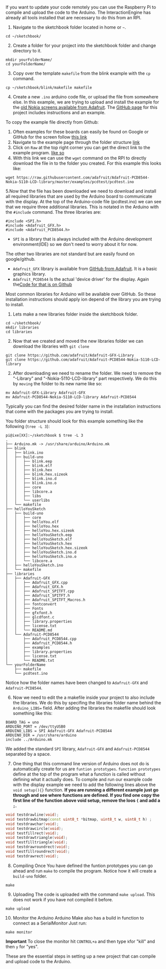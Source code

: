 If you want to update your code remotely you can use the Raspberry Pi to compile and upload the code to the Arduino. The InteractionEngine has already all tools installed that are necessary to do this from an RPI.

1. Navigate to the sketchbook folder located in home or `~`.

```shell
cd ~/sketchbook/
```

2. Create a folder for your project into the sketchbook folder and change directory to it.
```shell
mkdir yourFolderName/
cd yourFolderName/
```

3. Copy over the template `makefile` from the blink example with the `cp` command.
```shell
cp ~/sketchbook/blink/makefile makefile
```
4. Create a new `.ino` arduino code file, or upload the file from somewhere else. In this example, we are trying to upload and install the example for the [old Nokia screens available from Adafruit](https://www.adafruit.com/product/338). The [GitHub page](https://github.com/adafruit/Adafruit-PCD8544-Nokia-5110-LCD-library) for this project includes instructions and an example.

To copy the example file directly from Github:
1. Often examples for these boards can easily be found on Google or GitHub for the screen follow [this link](https://github.com/adafruit/Adafruit-PCD8544-Nokia-5110-LCD-library/tree/master/examples/pcdtest)
1. Navigate to the example page through the folder structure [link](https://github.com/adafruit/Adafruit-PCD8544-Nokia-5110-LCD-library/blob/master/examples/pcdtest/pcdtest.ino)
1. Click on `Raw` at the top right corner you can get the direct link to the example program. [like so](https://raw.githubusercontent.com/adafruit/Adafruit-PCD8544-Nokia-5110-LCD-library/master/examples/pcdtest/pcdtest.ino)
1.  With this link we can use the `wget` command on the RPI to directly download the file in to the folder you created. For this example this looks like:
```shell 
wget https://raw.githubusercontent.com/adafruit/Adafruit-PCD8544-Nokia-5110-LCD-library/master/examples/pcdtest/pcdtest.ino
```

5.Now that the file has been downloaded we need to download and install all required libraries that are used by the Arduino board to communicate with the display. At the top of the Arduino-code file (pcdtest.ino) we can see that we require three additional libraries. This is notated in the Arduino with the `#include` command. The three libraries are:
```arduino
#include <SPI.h>
#include <Adafruit_GFX.h>
#include <Adafruit_PCD8544.h>
```

* `SPI` is a library that is always included with the Arduino development environment(IDE) so we don't need to worry about it for now.

The other two libraries are not standard but are easily found on google/github.
* `Adafruit_GFX` library is available from [GitHub from Adafruit](https://github.com/adafruit/Adafruit-GFX-Library). It is a basic graphics library.
* `Adafruit_PCD8544` Is the actual 'device driver' for the display. Again the[Code for that is on Github](https://github.com/adafruit/Adafruit-PCD8544-Nokia-5110-LCD-library)

Most common libraries for Arduino will be available over GitHub. So these installation instructions should apply ion depend of the library you are trying to install.

1. Lets make a new libraries folder inside the sketchbook folder.
```shell
cd ~/sketchbook/ 
mkdir libraries
cd libraries
```


2. Now that we created and moved the new libraries folder we can download the libraries with `git clone`
```shell
git clone https://github.com/adafruit/Adafruit-GFX-Library
git clone https://github.com/adafruit/Adafruit-PCD8544-Nokia-5110-LCD-library
```
2. After downloading we need to rename the folder. We need to remove the "-Library" and "-Nokia-5110-LCD-library"  part respectively. We do this by `moving` the folder to its new name like so:

```shell
mv Adafruit-GFX-Library Adafruit-GFX
mv Adafruit-PCD8544-Nokia-5110-LCD-library Adafruit-PCD8544
```
Typically you can find the desired folder name in the installation instructions that come with the packages you are trying to install.



You folder structure should look for this example something like the following (`tree -L 3`):
```shell
pi@ixe[XX]:~/sketchbook $ tree -L 3
.
├── Arduino.mk -> /usr/share/arduino/Arduino.mk
├── blink
│   ├── blink.ino
│   ├── build-uno
│   │   ├── blink.eep
│   │   ├── blink.elf
│   │   ├── blink.hex
│   │   ├── blink.hex.sizeok
│   │   ├── blink.ino.d
│   │   ├── blink.ino.o
│   │   ├── core
│   │   ├── libcore.a
│   │   ├── libs
│   │   └── userlibs
│   └── makefile
├── helloYouSketch
│   ├── build-uno
│   │   ├── core
│   │   ├── helloYou.elf
│   │   ├── helloYou.hex
│   │   ├── helloYou.hex.sizeok
│   │   ├── helloYouSketch.eep
│   │   ├── helloYouSketch.elf
│   │   ├── helloYouSketch.hex
│   │   ├── helloYouSketch.hex.sizeok
│   │   ├── helloYouSketch.ino.d
│   │   ├── helloYouSketch.ino.o
│   │   └── libcore.a
│   ├── helloYouSketch.ino
│   └── makefile
├── libraries
│   ├── Adafruit-GFX
│   │   ├── Adafruit_GFX.cpp
│   │   ├── Adafruit_GFX.h
│   │   ├── Adafruit_SPITFT.cpp
│   │   ├── Adafruit_SPITFT.h
│   │   ├── Adafruit_SPITFT_Macros.h
│   │   ├── fontconvert
│   │   ├── Fonts
│   │   ├── gfxfont.h
│   │   ├── glcdfont.c
│   │   ├── library.properties
│   │   ├── license.txt
│   │   └── README.md
│   └── Adafruit-PCD8544
│       ├── Adafruit_PCD8544.cpp
│       ├── Adafruit_PCD8544.h
│       ├── examples
│       ├── library.properties
│       ├── license.txt
│       └── README.txt
└── yourFolderName
    ├── makefile
    └── pcdtest.ino

```
Notice how the folder names have been changed to `Adafruit-GFX` and `Adafruit-PCD8544`.

6. Now we need to edit the a makefile inside your project to also include the libraries. We do this by specifing the libraries folder name behind the `Arduino_LIBS=` field. After adding the libraries the makefile should look something like this:

```make
BOARD_TAG = uno
ARDUINO_PORT = /dev/ttyUSB0
ARDUINO_LIBS = SPI Adafruit-GFX Adafruit-PCD8544
ARDUINO_DIR = /usr/share/arduino
include ../Arduino.mk
```
We added the standard `SPI` library, `Adafruit-GFX` and `Adafruit-PCD8544` separated by a space.


7. One thing that this command line version of Arduino does not do is automatically create for us are `funtion prototypes`. `function prototypes` define at the top of the program what a function is called without defining what it actually does. To compile and run our example code with the display example we need to add the following lines above the `void setup(){}` function. **If you are running a different example just go through and see where functions are defined. If you find one copy the first line of the function above void setup, remove the loos `{` and add a `;`.** 

```c++
void testdrawline(void);
void testdrawbitmap(const uint8_t *bitmap, uint8_t w, uint8_t h) ;
void testdrawchar(void);
void testdrawcircle(void);
void testfillrect(void);
void testdrawtriangle(void);
void testfilltriangle(void);
void testdrawroundrect(void);
void testfillroundrect(void);
void testdrawrect(void);
```


8. Compiling 
Once You have defined the funtion prototypes you can go ahead and run `make` to compile the program. Notice how it will create a `build-uno` folder.
```shell
make
```

9. Uploading
The code is uploaded with the command `make upload`. This does not work if you have not compiled it before. 
```shell
make upload
``` 

10. Monitor the Arduino
Arduino Make also has a build in function to connect as a SerialMonitor
Just run:
```shell
make monitor
```
**Important**
To close the monitor hit `CONTROL+a` and then type `k`for "kill" and then `y` for "yes". 








These are the essential steps in setting up a new project that can compile and upload code to the Arduino. 


